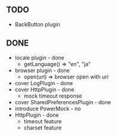 TODO
----

- BackButton plugin

DONE
----
- locale plugin - done
  - getLanguage() => "en", "ja"
- browser plugin - done
  - open(url) => browser open with url
- cover LogPlugin - done
- cover HttpPlugin - done
  - mock timeout response
- cover SharedPreferencesPlugin - done
- introduce PowerMock - no
- HttpPlugin - done
  - timeout feature
  - charset feature
